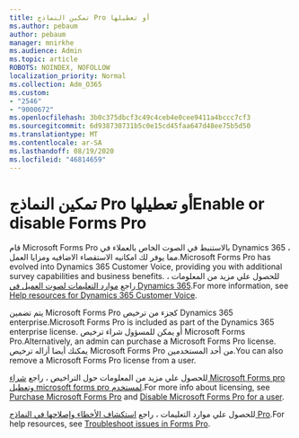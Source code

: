 ```yaml
---
title: تمكين النماذج Pro أو تعطيلها
ms.author: pebaum
author: pebaum
manager: mnirkhe
ms.audience: Admin
ms.topic: article
ROBOTS: NOINDEX, NOFOLLOW
localization_priority: Normal
ms.collection: Adm_O365
ms.custom:
- "2546"
- "9000672"
ms.openlocfilehash: 3b0c375dbcf3c49c4ceb4e0cee9411a4bccc7cf3
ms.sourcegitcommit: 6d938730731b5c0e15cd45faa647d48ee75b5d50
ms.translationtype: MT
ms.contentlocale: ar-SA
ms.lasthandoff: 08/19/2020
ms.locfileid: "46814659"
---
```

# <a name="enable-or-disable-forms-pro"></a><span data-ttu-id="c9e05-102">تمكين النماذج Pro أو تعطيلها</span><span class="sxs-lookup"><span data-stu-id="c9e05-102">Enable or disable Forms Pro</span></span>

<span data-ttu-id="c9e05-103">قام Microsoft Forms Pro بالاستنبط في الصوت الخاص بالعملاء في Dynamics 365 ، مما يوفر لك امكانيه الاستقصاء الاضافيه ومزايا العمل.</span><span class="sxs-lookup"><span data-stu-id="c9e05-103">Microsoft Forms Pro has evolved into Dynamics 365 Customer Voice, providing you with additional survey capabilities and business benefits.</span></span> <span data-ttu-id="c9e05-104">للحصول علي مزيد من المعلومات ، راجع [موارد التعليمات لصوت العميل في Dynamics 365](https://go.microsoft.com/fwlink/p/?linkid=2128357).</span><span class="sxs-lookup"><span data-stu-id="c9e05-104">For more information, see [Help resources for Dynamics 365 Customer Voice](https://go.microsoft.com/fwlink/p/?linkid=2128357).</span></span>  

<span data-ttu-id="c9e05-105">يتم تضمين Microsoft Forms Pro كجزء من ترخيص Dynamics 365 enterprise.</span><span class="sxs-lookup"><span data-stu-id="c9e05-105">Microsoft Forms Pro is included as part of the Dynamics 365 enterprise license.</span></span> <span data-ttu-id="c9e05-106">أو يمكن للمسؤول شراء ترخيص Microsoft Forms Pro.</span><span class="sxs-lookup"><span data-stu-id="c9e05-106">Alternatively, an admin can purchase a Microsoft Forms Pro license.</span></span> <span data-ttu-id="c9e05-107">يمكنك أيضا أزاله ترخيص Microsoft Forms Pro من أحد المستخدمين.</span><span class="sxs-lookup"><span data-stu-id="c9e05-107">You can also remove a Microsoft Forms Pro license from a user.</span></span>  

<span data-ttu-id="c9e05-108">للحصول علي مزيد من المعلومات حول التراخيص ، راجع [شراء Microsoft Forms pro](https://docs.microsoft.com/forms-pro/purchase#purchase-microsoft-forms-pro-for-users-in-a-dynamics-365-tenant) [وتعطيل microsoft forms pro لمستخدم](https://docs.microsoft.com/forms-pro/purchase#disable-microsoft-forms-pro-for-a-user-1).</span><span class="sxs-lookup"><span data-stu-id="c9e05-108">For more info about licensing, see [Purchase Microsoft Forms Pro](https://docs.microsoft.com/forms-pro/purchase#purchase-microsoft-forms-pro-for-users-in-a-dynamics-365-tenant) and [Disable Microsoft Forms Pro for a user](https://docs.microsoft.com/forms-pro/purchase#disable-microsoft-forms-pro-for-a-user-1).</span></span>
  
<span data-ttu-id="c9e05-109">للحصول علي موارد التعليمات ، راجع [استكشاف الأخطاء وإصلاحها في النماذج Pro](https://docs.microsoft.com/forms-pro/troubleshoot).</span><span class="sxs-lookup"><span data-stu-id="c9e05-109">For help resources, see [Troubleshoot issues in Forms Pro](https://docs.microsoft.com/forms-pro/troubleshoot).</span></span>